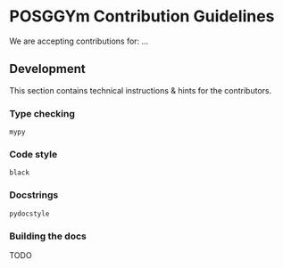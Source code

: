 # POSGGYm Contribution Guidelines

We are accepting contributions for: ...

## Development

This section contains technical instructions & hints for the contributors.

### Type checking

`mypy`

### Code style

`black`

### Docstrings

`pydocstyle`

### Building the docs

TODO
